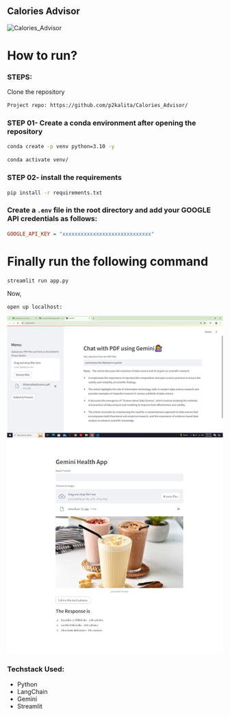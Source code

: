 ## Calories Advisor

![Calories_Advisor](https://socialify.git.ci/p2kalita/Calories_Advisor/image?forks=1&language=1&name=1&owner=1&pattern=Brick%20Wall&stargazers=1&theme=Light)

# How to run?
### STEPS:

Clone the repository

```bash
Project repo: https://github.com/p2kalita/Calories_Advisor/
```

### STEP 01- Create a conda environment after opening the repository

```bash
conda create -p venv python=3.10 -y
```

```bash
conda activate venv/
```

### STEP 02- install the requirements
```bash
pip install -r requirements.txt
```


### Create a `.env` file in the root directory and add your GOOGLE API credentials as follows:

```ini
GOOGLE_API_KEY = "xxxxxxxxxxxxxxxxxxxxxxxxxxxxx"
```




# Finally run the following command
```
streamlit run app.py
```

Now,

```
open up localhost:
```


![alt text](https://github.com/p2kalita/Chat_with_PDFs/blob/main/Capture.JPG)
![alt text](https://github.com/p2kalita/Calories_Advisor/blob/main/Capture1.JPG)


### Techstack Used:

- Python
- LangChain
- Gemini
- Streamlit


